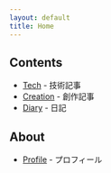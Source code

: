 ```yaml
---
layout: default
title: Home
---
```


## Contents

- [Tech](/posts.html) - 技術記事
- [Creation](/creation.html) - 創作記事
- [Diary](/diary.html) - 日記

## About

- [Profile](/profile.html) - プロフィール

